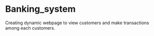 # Banking_system
Creating dynamic webpage to view customers and make transactions among each customers.
